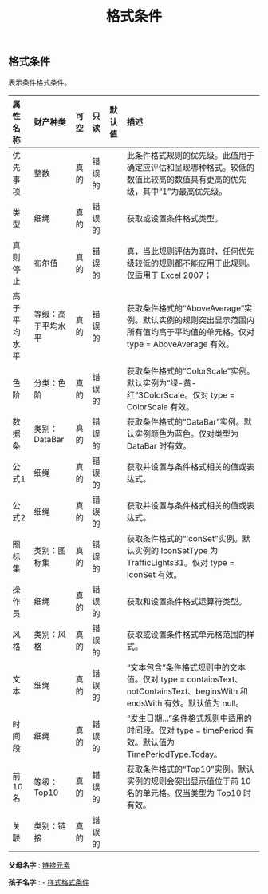 ﻿---
title: 格式条件
second_title: Aspose.Cells Cloud Documen
type: docs
url: /zh/specification/model/formatcondition/
description: Aspose.Cells 云模型规范：FormatCondition。轻松处理 Excel 和其他电子表格文档，具有打开、生成、编辑、拆分、合并、比较和转换等功能
kwords: Excel, Office, 电子表格, Cloud REST API, FormatCondition
weight: 50
---
## **格式条件**

表示条件格式条件。

|属性名称|财产种类|可空|只读|默认值|描述|
|:- |:- |:- |:- |:- |:- |
|优先事项|整数|真的|错误的||此条件格式规则的优先级。此值用于确定应评估和呈现哪种格式。较低的数值比较高的数值具有更高的优先级，其中“1”为最高优先级。|
|类型|细绳|真的|错误的||获取或设置条件格式类型。|
|真则停止|布尔值|真的|错误的||真，当此规则评估为真时，任何优先级较低的规则都不能应用于此规则。仅适用于 Excel 2007；|
|高于平均水平|等级：高于平均水平|真的|错误的||获取条件格式的“AboveAverage”实例。默认实例的规则突出显示范围内所有值均高于平均值的单元格。仅对 type = AboveAverage 有效。|
|色阶|分类：色阶|真的|错误的||获取条件格式的“ColorScale”实例。默认实例为“绿-黄-红”3ColorScale。仅对 type = ColorScale 有效。|
|数据条|类别：DataBar|真的|错误的||获取条件格式的“DataBar”实例。默认实例颜色为蓝色。仅对类型为 DataBar 时有效。|
|公式1|细绳|真的|错误的||获取并设置与条件格式相关的值或表达式。|
|公式2|细绳|真的|错误的||获取并设置与条件格式相关的值或表达式。|
|图标集|类别：图标集|真的|错误的||获取条件格式的“IconSet”实例。默认实例的 IconSetType 为 TrafficLights31。仅对 type = IconSet 有效。|
|操作员|细绳|真的|错误的||获取和设置条件格式运算符类型。|
|风格|类别：风格|真的|错误的||获取或设置条件格式单元格范围的样式。|
|文本|细绳|真的|错误的||“文本包含”条件格式规则中的文本值。仅对 type = containsText、notContainsText、beginsWith 和 endsWith 有效。默认值为 null。|
|时间段|细绳|真的|错误的||“发生日期…”条件格式规则中适用的时间段。仅对 type = timePeriod 有效。默认值为 TimePeriodType.Today。|
|前10名|等级：Top10|真的|错误的||获取条件格式的“Top10”实例。默认实例的规则会突出显示值位于前 10 名的单元格。仅当类型为 Top10 时有效。|
|关联|类别：链接|真的|错误的|||

**父母名字** : [链接元素](/specification/model/linkelement)

**孩子名字** : 
	-  [样式格式条件](styleformatcondition) 
